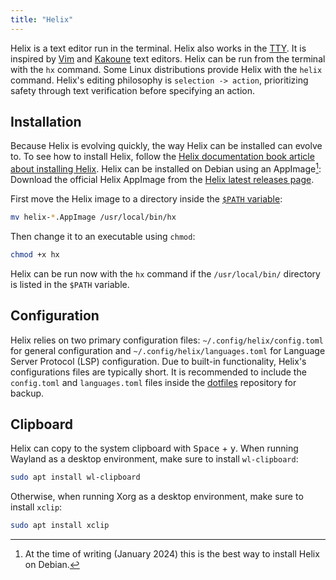 ```yaml
---
title: "Helix"
---
```


Helix is a text editor run in the terminal.
Helix also works in the [TTY](tty).
It is inspired by [Vim](https://www.vim.org/) and [Kakoune](https://kakoune.org/) text editors.
Helix can be run from the terminal with the `hx` command.
Some Linux distributions provide Helix with the `helix` command.
Helix's editing philosophy is `selection -> action`,
prioritizing safety through text verification before specifying an action.

## Installation
Because Helix is evolving quickly, the way Helix can be installed can evolve to.
To see how to install Helix, follow the [Helix documentation book article about installing Helix](https://docs.helix-editor.com/install.html).
Helix can be installed on Debian using an AppImage[^1]: Download the official Helix AppImage from the [Helix latest releases page](https://github.com/helix-editor/helix/releases).

[^1]: At the time of writing (January 2024) this is the best way to install Helix on Debian.

First move the Helix image to a directory inside the [`$PATH` variable](path-variable):

```sh
mv helix-*.AppImage /usr/local/bin/hx
```

Then change it to an executable using `chmod`:

```sh
chmod +x hx
```

Helix can be run now with the `hx` command
if the `/usr/local/bin/` directory is listed in the `$PATH` variable.

## Configuration
Helix relies on two primary configuration files:
`~/.config/helix/config.toml` for general configuration and
`~/.config/helix/languages.toml` for Language Server Protocol (LSP) configuration.
Due to built-in functionality, Helix's configurations files are typically short.
It is recommended to include the `config.toml` and `languages.toml` files inside the [dotfiles](dotfiles) repository for backup.

## Clipboard
Helix can copy to the system clipboard with <kbd>Space</kbd> + <kbd>y</kbd>.
When running Wayland as a desktop environment, make sure to install `wl-clipboard`:

```sh
sudo apt install wl-clipboard
```

Otherwise, when running Xorg as a desktop environment, make sure to install `xclip`:

```sh
sudo apt install xclip
```
